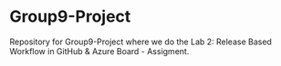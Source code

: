 # Group9-Project
Repository for Group9-Project where we do the Lab 2: Release Based Workflow in GitHub &amp; Azure Board - Assigment.
